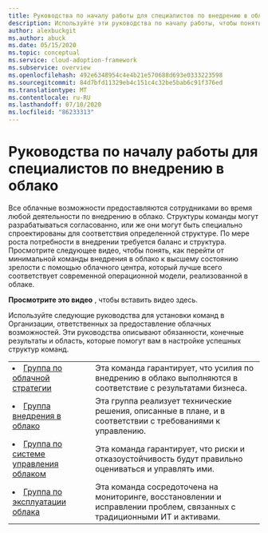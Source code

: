 ```yaml
---
title: Руководства по началу работы для специалистов по внедрению в облако
description: Используйте эти руководства по началу работы, чтобы понять цели и обязанности групп, отвечающих вашим усилиям по внедрению в облако. В этих руководствах представлено руководство по облачной инфраструктуре внедрения.
author: alexbuckgit
ms.author: abuck
ms.date: 05/15/2020
ms.topic: conceptual
ms.service: cloud-adoption-framework
ms.subservice: overview
ms.openlocfilehash: 492e6348954c4e4b21e570688d693e0333223598
ms.sourcegitcommit: 84d7bfd11329eb4c151c4c32be5bab6c91f376ed
ms.translationtype: MT
ms.contentlocale: ru-RU
ms.lasthandoff: 07/10/2020
ms.locfileid: "86233313"
---
```

# <a name="getting-started-guides-for-cloud-adoption-teams"></a>Руководства по началу работы для специалистов по внедрению в облако

Все облачные возможности предоставляются сотрудниками во время любой деятельности по внедрению в облако. Структуры команды могут разрабатываться согласованно, или же они могут быть специально спроектированы для соответствия определенной структуре. По мере роста потребности в внедрении требуется баланс и структура. Просмотрите следующее видео, чтобы понять, как перейти от минимальной команды внедрения в облако к высшему состоянию зрелости с помощью облачного центра, который лучше всего соответствует современной операционной модели, реализованной в облаке.

<!-- TODO -->
**Просмотрите это видео** , чтобы вставить видео здесь.

Используйте следующие руководства для установки команд в Организации, ответственных за предоставление облачных возможностей. Эти руководства описывают обязанности, конечные результаты и область, которые помогут вам в настройке успешных структур команд.

<!-- markdownlint-disable MD033 -->

| | |
|---|---|
| <li> [Группа по облачной стратегии](./team/cloud-strategy.md)     | Эта команда гарантирует, что усилия по внедрению в облако выполняются в соответствие с результатами бизнеса.                                |
| <li> [Группа внедрения в облако](./team/cloud-adoption.md)     | Эта группа реализует технические решения, описанные в плане, и в соответствии с требованиями к управлению.             |
| <li> [Группа по системе управления облаком](./team/cloud-governance.md) | Эта команда гарантирует, что риски и отказоустойчивость будут правильно оцениваться и управлять ими.                                         |
| <li> [Группа по эксплуатации облака](./team/cloud-operations.md) | Эта команда сосредоточена на мониторинге, восстановлении и исправлении проблем, связанных с традиционными ИТ и активами. |
